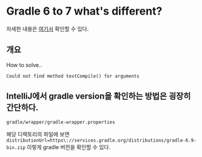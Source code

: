 # Gradle 6 to 7 what's different?

자세한 내용은 [여기서](https://docs.gradle.org/current/userguide/upgrading_version_6.html) 확인할 수 있다.

## 개요

How to solve..
```
Could not find method testCompile() for arguments
```

## IntelliJ에서 gradle version을 확인하는 방법은 굉장히 간단하다.

```
gradle/wrapper/gradle-wrapper.properties
```

해당 디렉토리의 파일에 보면 `distributionUrl=https\://services.gradle.org/distributions/gradle-6.9-bin.zip` 이렇게 gradle 버전을 확인할 수 있다.
